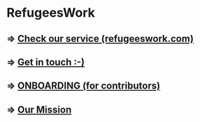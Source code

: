 # RefugeesWork

## => [Check our service (refugeeswork.com)](http://www.refugeeswork.com/)

## => [Get in touch :-)](https://waffle.io/RefugeesWork/roadmap)

## => [ONBOARDING (for contributors)](https://waffle.io/RefugeesWork/organization/cards/577af4d6ce6b3a1e00774c5c)

## => [Our Mission](https://waffle.io/RefugeesWork/organization/cards/577a7e8fd4e2435b012bba41)

